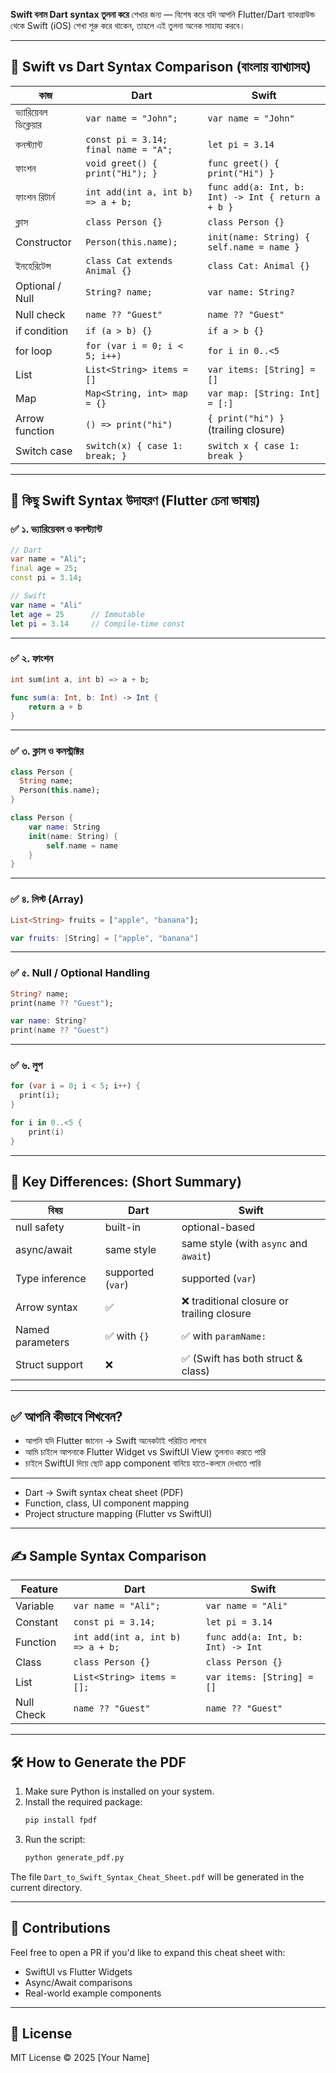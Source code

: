  **Swift বনাম Dart syntax তুলনা করে** শেখার জন্য — বিশেষ করে যদি আপনি Flutter/Dart ব্যাকগ্রাউন্ড থেকে Swift (iOS) শেখা শুরু করে থাকেন, তাহলে এই তুলনা অনেক সাহায্য করবে।

---

## 🔁 Swift vs Dart Syntax Comparison (বাংলায় ব্যাখ্যাসহ)

| কাজ                  | Dart                                      | Swift                                              |
| -------------------- | ----------------------------------------- | -------------------------------------------------- |
| ভ্যারিয়েবল ডিক্লেয়ার | `var name = "John";`                      | `var name = "John"`                                |
| কনস্ট্যান্ট          | `const pi = 3.14;`<br>`final name = "A";` | `let pi = 3.14`                                    |
| ফাংশন                | `void greet() { print("Hi"); }`           | `func greet() { print("Hi") }`                     |
| ফাংশন রিটার্ন        | `int add(int a, int b) => a + b;`         | `func add(a: Int, b: Int) -> Int { return a + b }` |
| ক্লাস                | `class Person {}`                         | `class Person {}`                                  |
| Constructor          | `Person(this.name);`                      | `init(name: String) { self.name = name }`          |
| ইনহেরিটেন্স          | `class Cat extends Animal {}`             | `class Cat: Animal {}`                             |
| Optional / Null      | `String? name;`                           | `var name: String?`                                |
| Null check           | `name ?? "Guest"`                         | `name ?? "Guest"`                                  |
| if condition         | `if (a > b) {}`                           | `if a > b {}`                                      |
| for loop             | `for (var i = 0; i < 5; i++)`             | `for i in 0..<5`                                   |
| List                 | `List<String> items = []`                 | `var items: [String] = []`                         |
| Map                  | `Map<String, int> map = {}`               | `var map: [String: Int] = [:]`                     |
| Arrow function       | `() => print("hi")`                       | `{ print("hi") }` (trailing closure)               |
| Switch case          | `switch(x) { case 1: break; }`            | `switch x { case 1: break }`                       |

---

## 🎯 কিছু Swift Syntax উদাহরণ (Flutter চেনা ভাষায়)

### ✅ ১. ভ্যারিয়েবল ও কনস্ট্যান্ট

```dart
// Dart
var name = "Ali";
final age = 25;
const pi = 3.14;
```

```swift
// Swift
var name = "Ali"
let age = 25      // Immutable
let pi = 3.14     // Compile-time const
```

---

### ✅ ২. ফাংশন

```dart
int sum(int a, int b) => a + b;
```

```swift
func sum(a: Int, b: Int) -> Int {
    return a + b
}
```

---

### ✅ ৩. ক্লাস ও কনস্ট্রাক্টর

```dart
class Person {
  String name;
  Person(this.name);
}
```

```swift
class Person {
    var name: String
    init(name: String) {
        self.name = name
    }
}
```

---

### ✅ ৪. লিস্ট (Array)

```dart
List<String> fruits = ["apple", "banana"];
```

```swift
var fruits: [String] = ["apple", "banana"]
```

---

### ✅ ৫. Null / Optional Handling

```dart
String? name;
print(name ?? "Guest");
```

```swift
var name: String?
print(name ?? "Guest")
```

---

### ✅ ৬. লুপ

```dart
for (var i = 0; i < 5; i++) {
  print(i);
}
```

```swift
for i in 0..<5 {
    print(i)
}
```

---

## 🧠 Key Differences: (Short Summary)

| বিষয়             | Dart              | Swift                                     |
| ---------------- | ----------------- | ----------------------------------------- |
| null safety      | built-in          | optional-based                            |
| async/await      | same style        | same style (with `async` and `await`)     |
| Type inference   | supported (`var`) | supported (`var`)                         |
| Arrow syntax     | ✅                 | ❌ traditional closure or trailing closure |
| Named parameters | ✅ with `{}`       | ✅ with `paramName:`                       |
| Struct support   | ❌                 | ✅ (Swift has both struct & class)         |

---

## ✅ আপনি কীভাবে শিখবেন?

* আপনি যদি Flutter জানেন → Swift অনেকটাই পরিচিত লাগবে
* আমি চাইলে আপনাকে Flutter Widget vs SwiftUI View তুলনাও করতে পারি
* চাইলে SwiftUI দিয়ে ছোট app component বানিয়ে হাতে-কলমে দেখাতে পারি

---



* Dart → Swift syntax cheat sheet (PDF)
* Function, class, UI component mapping
* Project structure mapping (Flutter vs SwiftUI)

  
---

## ✍️ Sample Syntax Comparison

| Feature         | Dart                                | Swift                                |
|----------------|-------------------------------------|--------------------------------------|
| Variable        | `var name = "Ali";`                | `var name = "Ali"`                   |
| Constant        | `const pi = 3.14;`                 | `let pi = 3.14`                      |
| Function        | `int add(int a, int b) => a + b;`  | `func add(a: Int, b: Int) -> Int`    |
| Class           | `class Person {}`                  | `class Person {}`                    |
| List            | `List<String> items = [];`         | `var items: [String] = []`           |
| Null Check      | `name ?? "Guest"`                  | `name ?? "Guest"`                    |

---

## 🛠️ How to Generate the PDF

1. Make sure Python is installed on your system.
2. Install the required package:
    ```bash
    pip install fpdf
    ```
3. Run the script:
    ```bash
    python generate_pdf.py
    ```

The file `Dart_to_Swift_Syntax_Cheat_Sheet.pdf` will be generated in the current directory.

---

## 🙌 Contributions

Feel free to open a PR if you'd like to expand this cheat sheet with:

- SwiftUI vs Flutter Widgets
- Async/Await comparisons
- Real-world example components

---

## 📜 License

MIT License © 2025 [Your Name]


